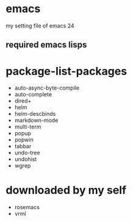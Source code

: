 emacs
=====

my setting file of emacs 24

required emacs lisps
-----
# package-list-packages
* auto-async-byte-compile
* auto-complete
* dired+
* helm
* helm-descbinds
* markdown-mode
* multi-term
* popup
* popwin
* tabbar
* undo-tree
* undohist
* wgrep

# downloaded by my self
* rosemacs
* vrml
